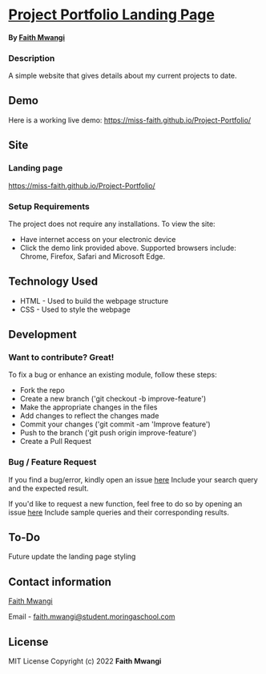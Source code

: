 # [Project Portfolio Landing Page](https://miss-faith.github.io/project-portfolio/)
#### By [Faith Mwangi](https://github.com/miss-faith)
### Description
A simple website that gives details about my current projects to date.
## Demo
Here is a working live demo: https://miss-faith.github.io/Project-Portfolio/
## Site
### Landing page
https://miss-faith.github.io/Project-Portfolio/
### Setup Requirements
The project does not require any installations. To view the site:
* Have internet access on your electronic device
* Click the demo link provided above. Supported browsers include: Chrome, Firefox, Safari and Microsoft Edge.
## Technology Used
* HTML - Used to build the webpage structure
* CSS - Used to style the webpage
## Development
### Want to contribute? Great!
To fix a bug or enhance an existing module, follow these steps:
* Fork the repo
* Create a new branch ('git checkout -b improve-feature')
* Make the appropriate changes in the files
* Add changes to reflect the changes made
* Commit your changes ('git commit -am 'Improve feature')
* Push to the branch ('git push origin improve-feature')
* Create a Pull Request
### Bug / Feature Request
If you find a bug/error, kindly open an issue [here](https://github.com/miss-faith/project-portfolio/issues/new)
Include your search query and the expected result.

If you'd like to request a new function, feel free to do so by opening an issue [here](https://github.com/miss-faith/project-portfolio/issues/new)
Include sample queries and their corresponding results.
## To-Do
Future update the landing page styling
## Contact information
[Faith Mwangi](https://github.com/miss-faith)

Email - faith.mwangi@student.moringaschool.com
## License
MIT License
Copyright (c) 2022 **Faith Mwangi**
